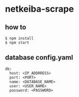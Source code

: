# netkeiba-scrape

## how to
```
$ npm install
$ npm start
```

## database config.yaml
```
db:
  host: <IP_ADDRRESS>
  port: <PORT>
  name: <DATABASE_NAME>
  user: <USER_NAME>
  password: <PASSWORD>
```
